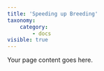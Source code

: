 ```yaml
---
title: 'Speeding up Breeding'
taxonomy:
    category:
        - docs
visible: true
---
```


Your page content goes here.